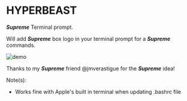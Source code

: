 # HYPERBEAST
_**Supreme**_ Terminal prompt.

Will add _**Supreme**_ box logo in your terminal prompt for a _**Supreme**_ commands.

![demo](https://i.imgur.com/QZMO6ft.png)

Thanks to my _**Supreme**_ friend @jmverastigue for the _**Supreme**_ idea!

Note(s):
 - Works fine with Apple's built in terminal when updating .bashrc file
